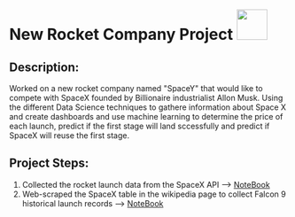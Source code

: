 <h1>New Rocket Company Project <img src="https://img.icons8.com/bubbles/100/000000/rocket.png" width=55/></h1>

<h2>Description:</h2>
Worked on a new rocket company named "SpaceY" that would like to compete with SpaceX founded by Billionaire industrialist Allon Musk.
Using the different Data Science techniques to gathere information about Space X and create dashboards and use machine learning to determine the price of each launch, predict if the first stage will land sccessfully and predict if SpaceX will reuse the first stage.

<h2>Project Steps:</h2>

1. Collected the rocket launch data from the SpaceX API --> <a href="https://github.com/miraehab/IBM-Applied-Data-Science-Capstone/blob/main/collectingTheData.ipynb">NoteBook</a>
2. Web-scraped the SpaceX table in the wikipedia page to collect Falcon 9 historical launch records --> <a href="https://github.com/miraehab/IBM-Applied-Data-Science-Capstone/blob/main/collectingTheData-webscraping.ipynb">NoteBook</a>
